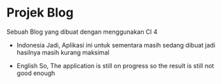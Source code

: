 # Projek Blog

Sebuah Blog yang dibuat dengan menggunakan CI 4

- Indonesia
  Jadi, Aplikasi ini untuk sementara masih sedang dibuat jadi hasilnya masih kurang maksimal

- English
  So, The application is still on progress so the result is still not good enough
